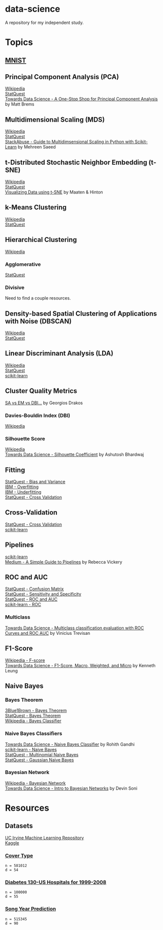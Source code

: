 # data-science
A repository for my independent study.


# Topics

## [MNIST](https://docs.google.com/document/d/1iaJEv1sOx5FjoCVNIX0-dzgbP0rO6hFoSGtBLfjF_wg/edit)  

## Principal Component Analysis (PCA)  
[Wikipedia](https://en.wikipedia.org/wiki/Principal_component_analysis)  
[StatQuest](https://www.youtube.com/watch?v=FgakZw6K1QQ)  
[Towards Data Science - A One-Stop Shop for Principal Component Analysis](https://towardsdatascience.com/a-one-stop-shop-for-principal-component-analysis-5582fb7e0a9c) by Matt Brems

## Multidimensional Scaling (MDS)  
[Wikipedia](https://en.wikipedia.org/wiki/Multidimensional_scaling)  
[StatQuest](https://www.youtube.com/watch?v=GEn-_dAyYME)  
[StackAbuse - Guide to Multidimsensional Scaling in Python with Scikit-Learn](https://stackabuse.com/guide-to-multidimensional-scaling-in-python-with-scikit-learn/) by Mehreen Saeed  

## t-Distributed Stochastic Neighbor Embedding (t-SNE)
[Wikipedia](https://en.wikipedia.org/wiki/T-distributed_stochastic_neighbor_embedding)  
[StatQuest](https://www.youtube.com/watch?v=NEaUSP4YerM)  
[Visualizing Data using t-SNE](https://jmlr.csail.mit.edu/papers/volume9/vandermaaten08a/vandermaaten08a.pdf) by Maaten & Hinton  

## k-Means Clustering  
[Wikipedia](https://en.wikipedia.org/wiki/K-means_clustering)  
[StatQuest](https://www.youtube.com/watch?v=4b5d3muPQmA)  

## Hierarchical Clustering
[Wikipedia](https://en.wikipedia.org/wiki/Hierarchical_clustering)

### Agglomerative
[StatQuest](https://www.youtube.com/watch?v=7xHsRkOdVwo)

### Divisive
Need to find a couple resources.  

## Density-based Spatial Clustering of Applications with Noise (DBSCAN)
[Wikipedia](https://en.wikipedia.org/wiki/DBSCAN)  
[StatQuest](https://www.youtube.com/watch?v=RDZUdRSDOok)

## Linear Discriminant Analysis (LDA)
[Wikipedia](https://en.wikipedia.org/wiki/Linear_discriminant_analysis)  
[StatQuest](https://www.youtube.com/watch?v=azXCzI57Yfc)  
[scikit-learn](https://scikit-learn.org/stable/modules/lda_qda.html#lda-qda)   

## Cluster Quality Metrics
[SA vs EM vs DBI...](https://gdcoder.com/silhouette-analysis-vs-elbow-method-vs-davies-bouldin-index-selecting-the-optimal-number-of-clusters-for-kmeans-clustering/) by Georgios Drakos

### Davies-Bouldin Index (DBI)
[Wikipedia](https://en.wikipedia.org/wiki/Davies%E2%80%93Bouldin_index) 

### Silhouette Score
[Wikipedia](https://en.wikipedia.org/wiki/Silhouette_(clustering))  
[Towards Data Science - Silhouette Coefficient](https://towardsdatascience.com/silhouette-coefficient-validating-clustering-techniques-e976bb81d10c#:~:text=Silhouette%20Coefficient%20or%20silhouette%20score%20is%20a%20metric%20used%20to,each%20other%20and%20clearly%20distinguished.) by Ashutosh Bhardwaj   

## Fitting
[StatQuest - Bias and Variance](https://www.youtube.com/watch?v=EuBBz3bI-aA)  
[IBM - Overfitting](https://www.ibm.com/cloud/learn/overfitting)  
[IBM - Underfitting](https://www.ibm.com/cloud/learn/underfitting)  
[StatQuest - Cross Validation](https://www.youtube.com/watch?v=fSytzGwwBVw)

## Cross-Validation
[StatQuest - Cross Validation](https://www.youtube.com/watch?v=fSytzGwwBVw)  
[scikit-learn](https://scikit-learn.org/stable/modules/cross_validation.html)  

## Pipelines
[scikit-learn](https://scikit-learn.org/stable/modules/compose.html#combining-estimators)  
[Medium - A Simple Guide to Pipelines](https://medium.com/vickdata/a-simple-guide-to-scikit-learn-pipelines-4ac0d974bdcf) by Rebecca Vickery  

## ROC and AUC
[StatQuest - Confusion Matrix](https://www.youtube.com/watch?v=Kdsp6soqA7o)  
[StatQuest - Sensitivity and Specificity](https://www.youtube.com/watch?v=vP06aMoz4v8)  
[StatQuest - ROC and AUC](https://www.youtube.com/watch?v=4jRBRDbJemM)  
[scikit-learn - ROC](https://scikit-learn.org/stable/modules/model_evaluation.html#roc-metrics)

### Multiclass
[Towards Data Science - Multiclass classification evaluation with ROC Curves and ROC AUC](https://towardsdatascience.com/multiclass-classification-evaluation-with-roc-curves-and-roc-auc-294fd4617e3a) by Vinicius Trevisan  


## F1-Score
[Wikipedia - F-score](https://en.wikipedia.org/wiki/F-score)  
[Towards Data Science - F1-Score, Macro, Weighted, and Micro](https://towardsdatascience.com/micro-macro-weighted-averages-of-f1-score-clearly-explained-b603420b292f) by Kenneth Leung  

## Naive Bayes
### Bayes Theorem
[3Blue1Brown - Bayes Theorem](https://www.youtube.com/watch?v=HZGCoVF3YvM)  
[StatQuest - Bayes Theorem](https://www.youtube.com/watch?v=9wCnvr7Xw4E)  
[Wikipedia - Bayes Classifier](https://en.wikipedia.org/wiki/Bayes_classifier)  

### Naive Bayes Classifiers
[Towards Data Science - Naive Bayes Classifier](https://towardsdatascience.com/naive-bayes-classifier-81d512f50a7c) by Rohith Gandhi  
[scikit-learn - Naive Bayes](https://scikit-learn.org/stable/modules/naive_bayes.html)  
[StatQuest -  Multinomial Naive Bayes](https://www.youtube.com/watch?v=O2L2Uv9pdDA)  
[StatQuest -  Gaussian Naive Bayes](https://www.youtube.com/watch?v=H3EjCKtlVog)  

### Bayesian Network
[Wikipedia - Bayesian Network](https://en.wikipedia.org/wiki/Bayesian_network)  
[Towards Data Science - Intro to Bayesian Networks](https://towardsdatascience.com/introduction-to-bayesian-networks-81031eeed94e) by Devin Soni  


# Resources  

## Datasets  
[UC Irvine Machine Learning Repository](https://archive-beta.ics.uci.edu/ml/datasets)  
[Kaggle](https://www.kaggle.com/datasets)

### [Cover Type](https://archive-beta.ics.uci.edu/ml/datasets/covertype)
`n = 581012`  
`d = 54`  

### [Diabetes 130-US Hospitals for 1999-2008](https://archive-beta.ics.uci.edu/ml/datasets/diabetes+130+us+hospitals+for+years+1999+2008)
`n = 100000`  
`d = 55`  

### [Song Year Prediction](https://archive-beta.ics.uci.edu/ml/datasets/yearpredictionmsd)
`n = 515345`  
`d = 90`  